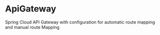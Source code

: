 # ApiGateway

Spring Cloud API Gateway with configuration for automatic route mapping and manual route Mapping
